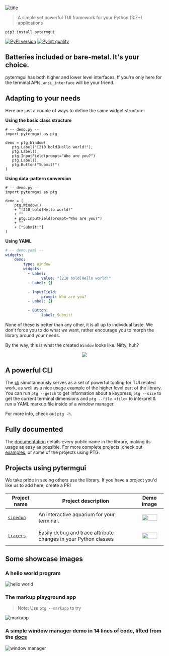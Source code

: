 <!-- TODO: these colors could be randomly generated -->
![title](https://github.com/bczsalba/pytermgui/raw/master/assets/title.png)

> A simple yet powerful TUI framework for your Python (3.7+) applications
```
pip3 install pytermgui
```

[![PyPI version](https://raw.githubusercontent.com/bczsalba/pytermgui/master/assets/badges/version.svg)](https://pypi.org/project/pytermgui)
[![Pylint quality](https://raw.githubusercontent.com/bczsalba/pytermgui/master/assets/badges/quality.svg)](https://github.com/bczsalba/pytermgui/blob/master/utils/create_badge.py)


Batteries included or bare-metal. It's your choice.
---------------------------------------------------

pytermgui has both higher and lower level interfaces. If you're only here for the terminal APIs, `ansi_interface` will be your friend.


Adapting to your needs
----------------------

Here are just a couple of ways to define the same widget structure:

**Using the basic class structure**

```python3
# -- demo.py --
import pytermgui as ptg

demo = ptg.Window(
   ptg.Label("[210 bold]Hello world!"),
   ptg.Label(),
   ptg.InputField(prompt="Who are you?")
   ptg.Label(),
   ptg.Button("Submit!")
)
```

**Using data-pattern conversion**

```python3
# -- demo.py --
import pytermgui as ptg

demo = (
    ptg.Window()
    + "[210 bold]Hello world!"
    + ""
    + ptg.InputField(prompt="Who are you?")
    + ""
    + ["Submit!"]
)
```


**Using YAML**

```yaml
# -- demo.yaml --
widgets:
    demo:
        type: Window
        widgets:
          - Label:
                value: "[210 bold]Hello world!"
          - Label: {}

          - InputField:
                prompt: Who are you?
          - Label: {}

          - Button:
                label: Submit!
```

None of these is better than any other, it is all up to individual taste. We don't force you to do
what *we* want, rather encourage you to morph the library around your needs.

By the way, this is what the created `Window` looks like. Nifty, huh?

<p align="center">
    <img src="assets/demos/versatility.png">
</p>


A powerful CLI
--------------

The [cli](/blob/master/pytermgui/cmd.py) simultaneously serves as a set of powerful tooling for TUI related work, as well as a nice usage example of the higher level part of the library. You can run `ptg --getch` to get information about a keypress, `ptg --size` to get the current terminal dimensions and `ptg --file <file>` to interpret & run a YAML markup file inside of a window manager.

For more info, check out `ptg -h`.


Fully documented
----------------

The [documentation](https://bczsalba.github.io/pytermgui/pytermgui.html) details every public name in the library, making its usage as easy as possible. For more complete projects, check out [examples](/examples), or some of the projects using PTG.


Projects using pytermgui
------------------------

We take pride in seeing others use the library. If you have a project you'd like us to add here, create a PR!

<!-- Add your project below. Try to keep an alphabetical order. -->

| Project name  | Project description | Demo image|
----------------|---------------------|------------
| [`sipedon`](https://github.com/bczsalba/sipedon) | An interactive aquarium for your terminal. | <p align="center"><img src="https://github.com/bczsalba/pytermgui/blob/master/assets/demos/sipedon.png?raw=true" width=80%></p> |
| [`tracers`](https://github.com/bczsalba/tracers) | Easily debug and trace attribute changes in your Python classes | <p align="center"><img src="https://github.com/bczsalba/pytermgui/blob/master/assets/demos/tracers.png?raw=true" width=80%></p> |


Some showcase images
--------------------

### A hello world program

![hello world](assets/demos/hello_world.png)


### The markup playground app

> Note: Use `ptg --markapp` to try

![markapp](assets/demos/markapp.png)


### A simple window manager demo in 14 lines of code, lifted from the [docs](https://bczsalba.github.io/pytermgui/pytermgui/window_manager.html)

![window manager](assets/docs/wm_demo.gif)


